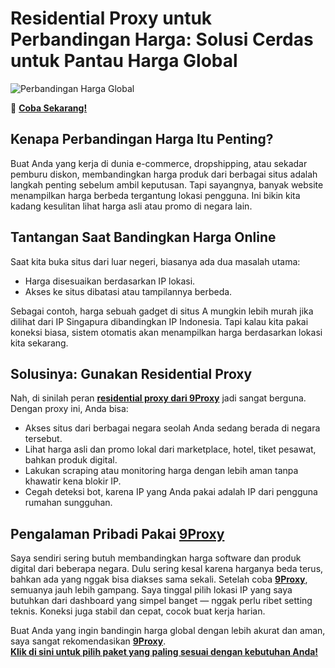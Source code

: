 # Residential Proxy untuk Perbandingan Harga: Solusi Cerdas untuk Pantau Harga Global

![Perbandingan Harga Global](https://lh4.googleusercontent.com/lDWu0AKYnr4zUzXauB-e7Y1r2lTEPhJ49bNDe3VKgTDlgS1paOKiaZxw0UUCDj8RKlQaDp9-KtmvVfoNoD4NDQg9Sxo93QNPJ0DT_elPcd-vMIKVmJOzGz4MM2f7wolg8OCctfAO)

🌱 **[Coba Sekarang!](https://9proxyofficial.short.gy/github-pricing-nathan275)**

## Kenapa Perbandingan Harga Itu Penting?

Buat Anda yang kerja di dunia e-commerce, dropshipping, atau sekadar pemburu diskon, membandingkan harga produk dari berbagai situs adalah langkah penting sebelum ambil keputusan. Tapi sayangnya, banyak website menampilkan harga berbeda tergantung lokasi pengguna. Ini bikin kita kadang kesulitan lihat harga asli atau promo di negara lain.

## Tantangan Saat Bandingkan Harga Online

Saat kita buka situs dari luar negeri, biasanya ada dua masalah utama:

- Harga disesuaikan berdasarkan IP lokasi.  
- Akses ke situs dibatasi atau tampilannya berbeda.

Sebagai contoh, harga sebuah gadget di situs A mungkin lebih murah jika dilihat dari IP Singapura dibandingkan IP Indonesia. Tapi kalau kita pakai koneksi biasa, sistem otomatis akan menampilkan harga berdasarkan lokasi kita sekarang.

## Solusinya: Gunakan Residential Proxy

Nah, di sinilah peran **[residential proxy dari 9Proxy](https://9proxyofficial.short.gy/github-homepage-nathan275)** jadi sangat berguna. Dengan proxy ini, Anda bisa:

- Akses situs dari berbagai negara seolah Anda sedang berada di negara tersebut.  
- Lihat harga asli dan promo lokal dari marketplace, hotel, tiket pesawat, bahkan produk digital.  
- Lakukan scraping atau monitoring harga dengan lebih aman tanpa khawatir kena blokir IP.  
- Cegah deteksi bot, karena IP yang Anda pakai adalah IP dari pengguna rumahan sungguhan.

## Pengalaman Pribadi Pakai **[9Proxy](https://9proxyofficial.short.gy/github-homepage-nathan275)**

Saya sendiri sering butuh membandingkan harga software dan produk digital dari beberapa negara. Dulu sering kesal karena harganya beda terus, bahkan ada yang nggak bisa diakses sama sekali. Setelah coba **[9Proxy](https://9proxyofficial.short.gy/github-homepage-nathan275)**, semuanya jauh lebih gampang. Saya tinggal pilih lokasi IP yang saya butuhkan dari dashboard yang simpel banget — nggak perlu ribet setting teknis. Koneksi juga stabil dan cepat, cocok buat kerja harian.

Buat Anda yang ingin bandingin harga global dengan lebih akurat dan aman, saya sangat rekomendasikan **[9Proxy](https://9proxyofficial.short.gy/github-homepage-nathan275)**.  
**[Klik di sini untuk pilih paket yang paling sesuai dengan kebutuhan Anda!](https://9proxyofficial.short.gy/github-pricing-nathan275)**
